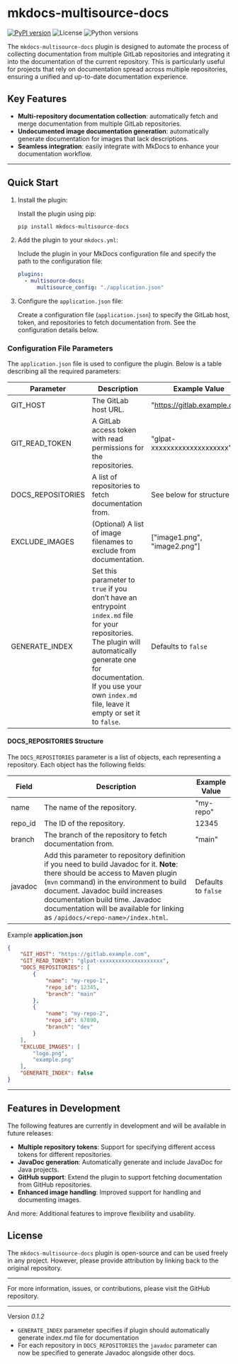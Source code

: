 # mkdocs-multisource-docs

[![PyPI version](https://img.shields.io/pypi/v/mkdocs-multisource-docs)](https://pypi.org/project/mkdocs-multisource-docs/)
![License](https://img.shields.io/pypi/l/mkdocs-multisource-docs)
![Python versions](https://img.shields.io/pypi/pyversions/mkdocs-multisource-docs)

The `mkdocs-multisource-docs` plugin is designed to automate the process of collecting documentation from multiple GitLab repositories and integrating it into the documentation of the current repository. This is particularly useful for projects that rely on documentation spread across multiple repositories, ensuring a unified and up-to-date documentation experience.

## Key Features

- **Multi-repository documentation collection**: automatically fetch and merge documentation from multiple GitLab repositories.
- **Undocumented image documentation generation**: automatically generate documentation for images that lack descriptions.
- **Seamless integration**: easily integrate with MkDocs to enhance your documentation workflow.

---

## Quick Start

1. Install the plugin:

   Install the plugin using pip:

    ```bash
    pip install mkdocs-multisource-docs
    ```

2. Add the plugin to your `mkdocs.yml`:

   Include the plugin in your MkDocs configuration file and specify the path to the configuration file:

    ```yaml
    plugins:
      - multisource-docs:
          multisource_config: "./application.json"
    ```

3. Configure the `application.json` file:

   Create a configuration file (`application.json`) to specify the GitLab host, token, and repositories to fetch documentation from. See the configuration details below.

### Configuration File Parameters

The `application.json` file is used to configure the plugin. Below is a table describing all the required parameters:

| Parameter         | Description                                                                                                                                                                                                                                 | Example Value                |
|-------------------|---------------------------------------------------------------------------------------------------------------------------------------------------------------------------------------------------------------------------------------------|------------------------------|
| GIT_HOST          | The GitLab host URL.                                                                                                                                                                                                                        | "https://gitlab.example.com" |
| GIT_READ_TOKEN    | A GitLab access token with read permissions for the repositories.                                                                                                                                                                           | "glpat-xxxxxxxxxxxxxxxxxxxx" |
| DOCS_REPOSITORIES | A list of repositories to fetch documentation from.                                                                                                                                                                                         | See below for structure      |
| EXCLUDE_IMAGES    | (Optional) A list of image filenames to exclude from documentation.                                                                                                                                                                         | ["image1.png", "image2.png"] |
| GENERATE_INDEX    | Set this parameter to `true` if you don’t have an entrypoint `index.md` file for your repositories. The plugin will automatically generate one for documentation. If you use your own `index.md` file, leave it empty or set it to `false`. | Defaults to `false`          |

#### DOCS_REPOSITORIES Structure

The `DOCS_REPOSITORIES` parameter is a list of objects, each representing a repository. Each object has the following fields:

| Field   | Description                                                                                                                                                                                                                                                                                                                         | Example Value       |
|---------|-------------------------------------------------------------------------------------------------------------------------------------------------------------------------------------------------------------------------------------------------------------------------------------------------------------------------------------|---------------------|
| name    | The name of the repository.                                                                                                                                                                                                                                                                                                         | "my-repo"           |
| repo_id | The ID of the repository.                                                                                                                                                                                                                                                                                                           | 12345               |
| branch  | The branch of the repository to fetch documentation from.                                                                                                                                                                                                                                                                           | "main"              |
| javadoc | Add this parameter to repository definition if you need to build Javadoc for it. **Note**: there should be access to Maven plugin (`mvn` command) in the environment to build document. Javadoc build increases documentation build time. Javadoc documentation will be available for linking as `/apidocs/<repo-name>/index.html`. | Defaults to `false` |

Example **application.json**

```json
{
    "GIT_HOST": "https://gitlab.example.com",
    "GIT_READ_TOKEN": "glpat-xxxxxxxxxxxxxxxxxxxx",
    "DOCS_REPOSITORIES": [
        {
            "name": "my-repo-1",
            "repo_id": 12345,
            "branch": "main"
        },
        {
            "name": "my-repo-2",
            "repo_id": 67890,
            "branch": "dev"
        }
    ],
    "EXCLUDE_IMAGES": [
        "logo.png",
        "example.png"
    ],
    "GENERATE_INDEX": false
}
```

---

## Features in Development

The following features are currently in development and will be available in future releases:

- **Multiple repository tokens**: Support for specifying different access tokens for different repositories.
- **JavaDoc generation**: Automatically generate and include JavaDoc for Java projects.
- **GitHub support**: Extend the plugin to support fetching documentation from GitHub repositories.
- **Enhanced image handling**: Improved support for handling and documenting images.

And more: Additional features to improve flexibility and usability.

## License

The `mkdocs-multisource-docs` plugin is open-source and can be used freely in any project. However, please provide attribution by linking back to the original repository.

---

For more information, issues, or contributions, please visit the GitHub repository.

---

Version *0.1.2*

- `GENERATE_INDEX` parameter specifies if plugin should automatically generate index.md file for documentation
- For each repository in `DOCS_REPOSITORIES` the `javadoc` parameter can now be specified to generate Javadoc alongside other docs.
